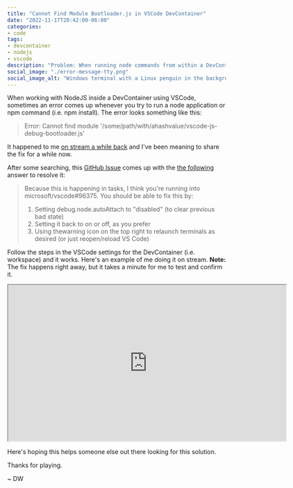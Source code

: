 ```yaml
---
title: "Cannot Find Module Bootloader.js in VSCode DevContainer"
date: "2022-11-17T20:42:00-06:00"
categories:
- code
tags:
- devcontainer
- nodejs
- vscode
description: "Problem: When running node commands from within a DevContainer, you receive the error 'Cannot find module bootloader.js'. This post contains the solution."
social_image: "./error-message-tty.png"
social_image_alt: "Windows terminal with a Linux penguin in the background of the terminal. The text on the terminal reads: 'Error: Cannot find module '/some/path/with/ahashvalue/vscode-js-debug-bootloader.js'"
---
```


When working with NodeJS inside a DevContainer using VSCode, sometimes an error comes up whenever you try to run a node application or npm command (i.e. npm install). The error looks something like this:

> Error: Cannot find module '/some/path/with/ahashvalue/vscode-js-debug-bootloader.js'

It happened to me [on stream a while back](https://www.twitch.tv/videos/1241089586) and I've been meaning to share the fix for a while now.

After some searching, this [GitHub Issue](200~https://github.com/microsoft/vscode-js-debug/issues/374) comes up with the [the following](https://github.com/microsoft/vscode-js-debug/issues/374#issuecomment-622239998) answer to resolve it:

> Because this is happening in tasks, I think you're running into microsoft/vscode#96375. You should be able to fix this by:
>
> 1) Setting debug.node.autoAttach to "disabled" (to clear previous bad state)
> 2) Setting it back to on or off, as you prefer
> 3) Using thewarning icon on the top right to relaunch terminals as desired (or just reopen/reload VS Code)

Follow the steps in the VSCode settings for the DevContainer (i.e. workspace) and it works. Here's an example of me doing it on stream. **Note:** The fix happens right away, but it takes a minute for me to test and confirm it.

<iframe
    src="https://player.twitch.tv/?video=1241089585&parent=localhost&parent=davidwesst.com"
    height="360"
    width="640"
    allowfullscreen="true">
</iframe>

Here's hoping this helps someone else out there looking for this solution.

Thanks for playing.

~ DW
